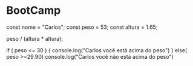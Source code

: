 # BootCamp
const nome = "Carlos";
const peso = 53;
const altura = 1.65;



peso / (altura * altura);

if ( peso <= 30 ) {
    console.log("Carlos você está acima do peso")
}
else( peso >=29.90) 
     console.log("Carlos você não está acima do peso")

